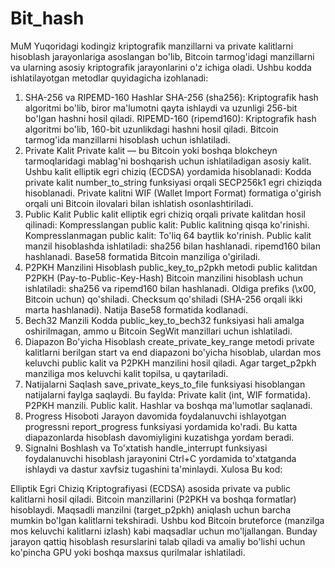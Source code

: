 # Bit_hash
MuM
 Yuqoridagi kodingiz kriptografik manzillarni va private kalitlarni hisoblash jarayonlariga asoslangan bo'lib, Bitcoin tarmog'idagi manzillarni va ularning asosiy kriptografik jarayonlarini o'z ichiga oladi. Ushbu kodda ishlatilayotgan metodlar quyidagicha izohlanadi:

1. SHA-256 va RIPEMD-160 Hashlar
SHA-256 (sha256): Kriptografik hash algoritmi bo'lib, biror ma'lumotni qayta ishlaydi va uzunligi 256-bit bo'lgan hashni hosil qiladi.
RIPEMD-160 (ripemd160): Kriptografik hash algoritmi bo'lib, 160-bit uzunlikdagi hashni hosil qiladi. Bitcoin tarmog'ida manzillarni hisoblash uchun ishlatiladi.
2. Private Kalit
Private kalit — bu Bitcoin yoki boshqa blokcheyn tarmoqlaridagi mablag'ni boshqarish uchun ishlatiladigan asosiy kalit. Ushbu kalit elliptik egri chiziq (ECDSA) yordamida hisoblanadi:
Kodda private kalit number_to_string funksiyasi orqali SECP256k1 egri chiziqda hisoblanadi.
Private kalitni WIF (Wallet Import Format) formatiga o'girish orqali uni Bitcoin ilovalari bilan ishlatish osonlashtiriladi.
3. Public Kalit
Public kalit elliptik egri chiziq orqali private kalitdan hosil qilinadi:
Kompresslangan public kalit: Public kalitning qisqa ko'rinishi.
Kompresslanmagan public kalit: To'liq 64 baytlik ko'rinish.
Public kalit manzil hisoblashda ishlatiladi:
sha256 bilan hashlanadi.
ripemd160 bilan hashlanadi.
Base58 formatida Bitcoin manziliga o'giriladi.
4. P2PKH Manzilini Hisoblash
public_key_to_p2pkh metodi public kalitdan P2PKH (Pay-to-Public-Key-Hash) Bitcoin manzilini hisoblash uchun ishlatiladi:
sha256 va ripemd160 bilan hashlanadi.
Oldiga prefiks (\x00, Bitcoin uchun) qo'shiladi.
Checksum qo'shiladi (SHA-256 orqali ikki marta hashlanadi).
Natija Base58 formatida kodlanadi.
5. Bech32 Manzili
Kodda public_key_to_bech32 funksiyasi hali amalga oshirilmagan, ammo u Bitcoin SegWit manzillari uchun ishlatiladi.
6. Diapazon Bo'yicha Hisoblash
create_private_key_range metodi private kalitlarni berilgan start va end diapazoni bo'yicha hisoblab, ulardan mos keluvchi public kalit va P2PKH manzilini hosil qiladi.
Agar target_p2pkh manziliga mos keluvchi kalit topilsa, u qaytariladi.
7. Natijalarni Saqlash
save_private_keys_to_file funksiyasi hisoblangan natijalarni faylga saqlaydi. Bu faylda:
Private kalit (int, WIF formatida).
P2PKH manzili.
Public kalit.
Hashlar va boshqa ma'lumotlar saqlanadi.
8. Progress Hisoboti
Jarayon davomida foydalanuvchi ishlayotgan progressni report_progress funksiyasi yordamida ko'radi. Bu katta diapazonlarda hisoblash davomiyligini kuzatishga yordam beradi.
9. Signalni Boshlash va To'xtatish
handle_interrupt funksiyasi foydalanuvchi hisoblash jarayonini Ctrl+C yordamida to'xtatganda ishlaydi va dastur xavfsiz tugashini ta'minlaydi.
Xulosa
Bu kod:

Elliptik Egri Chiziq Kriptografiyasi (ECDSA) asosida private va public kalitlarni hosil qiladi.
Bitcoin manzillarini (P2PKH va boshqa formatlar) hisoblaydi.
Maqsadli manzilni (target_p2pkh) aniqlash uchun barcha mumkin bo'lgan kalitlarni tekshiradi.
Ushbu kod Bitcoin bruteforce (manzilga mos keluvchi kalitlarni izlash) kabi maqsadlar uchun mo'ljallangan. Bunday jarayon qattiq hisoblash resurslarini talab qiladi va amaliy bo'lishi uchun ko'pincha GPU yoki boshqa maxsus qurilmalar ishlatiladi.
